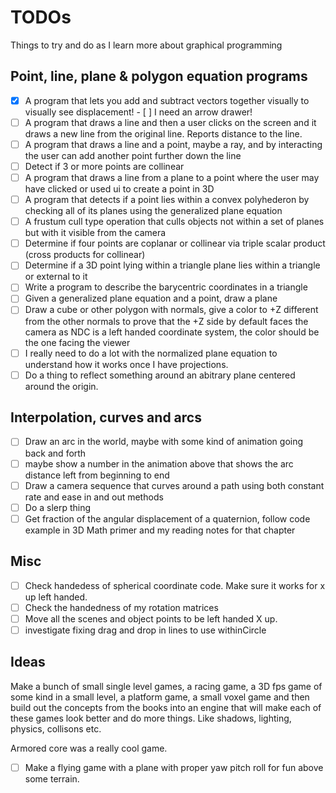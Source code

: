 # TODOs

Things to try and do as I learn more about graphical programming

## Point, line, plane & polygon equation programs

- [x] A program that lets you add and subtract vectors together visually to visually see displacement!
        - [ ] I need an arrow drawer!
- [ ] A program that draws a line and then a user clicks on the screen and it draws a new line from the original line. Reports distance to the line.
- [ ] A program that draws a line and a point, maybe a ray, and by interacting the user can add another point further down the line
- [ ] Detect if 3 or more points are collinear
- [ ] A program that draws a line from a plane to a point where the user may have clicked or used ui to create a point in 3D
- [ ] A program that detects if a point lies within a convex polyhederon by checking all of its planes using the generalized plane equation
- [ ] A frustum cull type operation that culls objects not within a set of planes but with it visible from the camera
- [ ] Determine if four points are coplanar or collinear via triple scalar product (cross products for collinear)
- [ ] Determine if a 3D point lying within a triangle plane lies within a triangle or external to it
- [ ] Write a program to describe the barycentric coordinates in a triangle
- [ ] Given a generalized plane equation and a point, draw a plane
- [ ] Draw a cube or other polygon with normals, give a color to +Z different from the other normals to
        prove that the +Z side by default faces the camera as NDC is a left handed coordinate system, the color should be the one facing the viewer
- [ ] I really need to do a lot with the normalized plane equation to understand how it works once I have projections.
- [ ] Do a thing to reflect something around an abitrary plane centered around the origin.

## Interpolation, curves and arcs

- [ ] Draw an arc in the world, maybe with some kind of animation going back and forth
- [ ] maybe show a number in the animation above that shows the arc distance left from beginning to end
- [ ] Draw a camera sequence that curves around a path using both constant rate and ease in and out methods
- [ ] Do a slerp thing
- [ ] Get fraction of the angular displacement of a quaternion, follow code example in 3D Math primer and my reading notes for that chapter

## Misc

- [ ] Check handedess of spherical coordinate code. Make sure it works for x up left handed.
- [ ] Check the handedness of my rotation matrices
- [ ] Move all the scenes and object points to be left handed X up.
- [ ] investigate fixing drag and drop in lines to use withinCircle

## Ideas

Make a bunch of small single level games, a racing game, a 3D fps game of some kind in a small level, a platform game, a small voxel game and then build out the concepts from the books into an engine that will make each of these games look better and do more things. Like shadows, lighting, physics, collisons etc.

Armored core was a really cool game.

- [ ] Make a flying game with a plane with proper yaw pitch roll for fun above some terrain.
